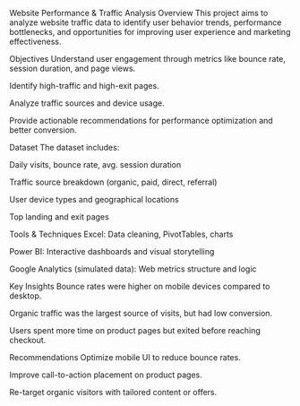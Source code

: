  Website Performance & Traffic Analysis
 Overview
This project aims to analyze website traffic data to identify user behavior trends, performance bottlenecks, and opportunities for improving user experience and marketing effectiveness.

 Objectives
Understand user engagement through metrics like bounce rate, session duration, and page views.

Identify high-traffic and high-exit pages.

Analyze traffic sources and device usage.

Provide actionable recommendations for performance optimization and better conversion.

 Dataset
The dataset includes:

Daily visits, bounce rate, avg. session duration

Traffic source breakdown (organic, paid, direct, referral)

User device types and geographical locations

Top landing and exit pages

 Tools & Techniques
Excel: Data cleaning, PivotTables, charts

Power BI: Interactive dashboards and visual storytelling

Google Analytics (simulated data): Web metrics structure and logic

 Key Insights
Bounce rates were higher on mobile devices compared to desktop.

Organic traffic was the largest source of visits, but had low conversion.

Users spent more time on product pages but exited before reaching checkout.

 Recommendations
Optimize mobile UI to reduce bounce rates.

Improve call-to-action placement on product pages.

Re-target organic visitors with tailored content or offers.

